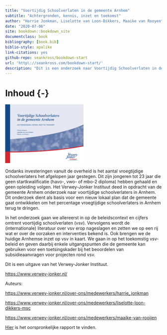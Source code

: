 ```yaml
--- 
title: "Voortijdig Schoolverlaten in de gemeente Arnhem"
subtitle: "Achtergronden, kennis, inzet en toekomst"
author: "Harrie Jonkman, Liselotte van Loon-Dikkers, Maaike van Rooyen"
date: "2020-07-06"
site: bookdown::bookdown_site
documentclass: book
bibliography: [book.bib]
biblio-style: apalike
link-citations: yes
github-repo: seankross/bookdown-start
url: 'http\://seankross.com/bookdown-start/'
description: "Dit is een onderzoek naar Voortijdig Schoolverlaten in de gemeente Arnhem. Het Verwey-Jonker Instituut heeft dit onderzoek begin 2020 uitgevoerd in opdracht van de gemeente Arnhem"
---
```


# Inhoud {-}



<img src="img/Voorkant.png" width="50%" />

Ondanks investeringen vanuit de overheid is het aantal vroegtijdige schoolverlaters het afgelopen jaar gestegen. Dit zijn jongeren tot 23 jaar die geen startkwalificatie (havo-, vwo- of mbo-2 diploma) hebben gehaald en geen opleiding volgen. Het Verwey-Jonker Instituut deed in opdracht van de gemeente Arnhem onderzoek naar voortijdige schoolverlaters in Arnhem. Dit onderzoek dient als basis voor een nieuw lokaal plan dat de gemeente gaat ontwikkelen om het percentage vroegtijdige schoolverlaters in Arnhem terug te dringen. 

In het onderzoek gaan we allereerst in op de beleidscontext en cijfers omtrent voortijdig schoolverlaten (vsv). Vervolgens wordt de (internationale) literatuur over vsv erop nageslagen en zetten we op een rij wat er over de oorzaken en interventies bekend is. Ook brengen we de huidige Arnhemse inzet op vsv in kaart. We gaan in op het toekomstig vsv-beleid en geven daarbij enkele uitgangspunten die de gemeente kan gebruiken voor een toetsingskader bij het beoordelen van subsidieaanvragen voor projecten rond vsv.


Dit is een uitgave van het Verwey-Jonker Instituut.


https://www.verwey-jonker.nl/

Auteurs:

https://www.verwey-jonker.nl/over-ons/medewerkers/harrie_jonkman

https://www.verwey-jonker.nl/over-ons/medewerkers/liselotte-loon-dikkers-msc

https://www.verwey-jonker.nl/over-ons/medewerkers/maaike-van-rooijen

[Hier](https://www.verwey-jonker.nl/publicaties/2020/voortijdige-schoolverlaters-in-de-gemeente-arnhem) is het oorspronkelijke rapport te vinden. 

